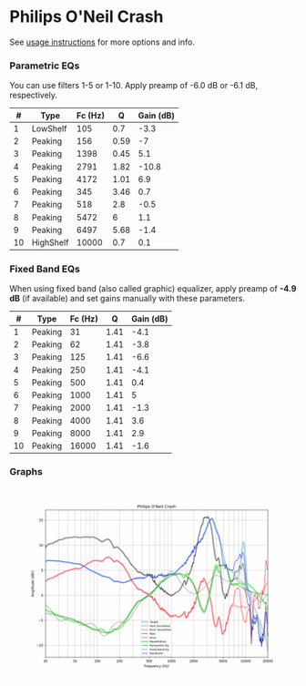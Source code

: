 # Philips O'Neil Crash
See [usage instructions](https://github.com/jaakkopasanen/AutoEq#usage) for more options and info.

### Parametric EQs
You can use filters 1-5 or 1-10. Apply preamp of -6.0 dB or -6.1 dB, respectively.

|   # | Type      |   Fc (Hz) |    Q |   Gain (dB) |
|-----|-----------|-----------|------|-------------|
|   1 | LowShelf  |       105 | 0.7  |        -3.3 |
|   2 | Peaking   |       156 | 0.59 |        -7   |
|   3 | Peaking   |      1398 | 0.45 |         5.1 |
|   4 | Peaking   |      2791 | 1.82 |       -10.8 |
|   5 | Peaking   |      4172 | 1.01 |         6.9 |
|   6 | Peaking   |       345 | 3.46 |         0.7 |
|   7 | Peaking   |       518 | 2.8  |        -0.5 |
|   8 | Peaking   |      5472 | 6    |         1.1 |
|   9 | Peaking   |      6497 | 5.68 |        -1.4 |
|  10 | HighShelf |     10000 | 0.7  |         0.1 |

### Fixed Band EQs
When using fixed band (also called graphic) equalizer, apply preamp of **-4.9 dB** (if available) and set gains manually with these parameters.

|   # | Type    |   Fc (Hz) |    Q |   Gain (dB) |
|-----|---------|-----------|------|-------------|
|   1 | Peaking |        31 | 1.41 |        -4.1 |
|   2 | Peaking |        62 | 1.41 |        -3.8 |
|   3 | Peaking |       125 | 1.41 |        -6.6 |
|   4 | Peaking |       250 | 1.41 |        -4.1 |
|   5 | Peaking |       500 | 1.41 |         0.4 |
|   6 | Peaking |      1000 | 1.41 |         5   |
|   7 | Peaking |      2000 | 1.41 |        -1.3 |
|   8 | Peaking |      4000 | 1.41 |         3.6 |
|   9 | Peaking |      8000 | 1.41 |         2.9 |
|  10 | Peaking |     16000 | 1.41 |        -1.6 |

### Graphs
![](./Philips%20O'Neil%20Crash.png)
